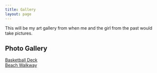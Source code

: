 ```yaml
---
title: Gallery
layout: page
---
```

This will be my art gallery from when me and the girl from the past would take pictures.

## Photo Gallery
[Basketball Deck](https://lwflouisa.github.io/NumeroHexDiaries/Gallery/images/2021-10-24-basketballdeck)<br />
[Beach Walkway](NumeroHexDiaries/Gallery/images/2021-10-24-beachwalkway)<br />
